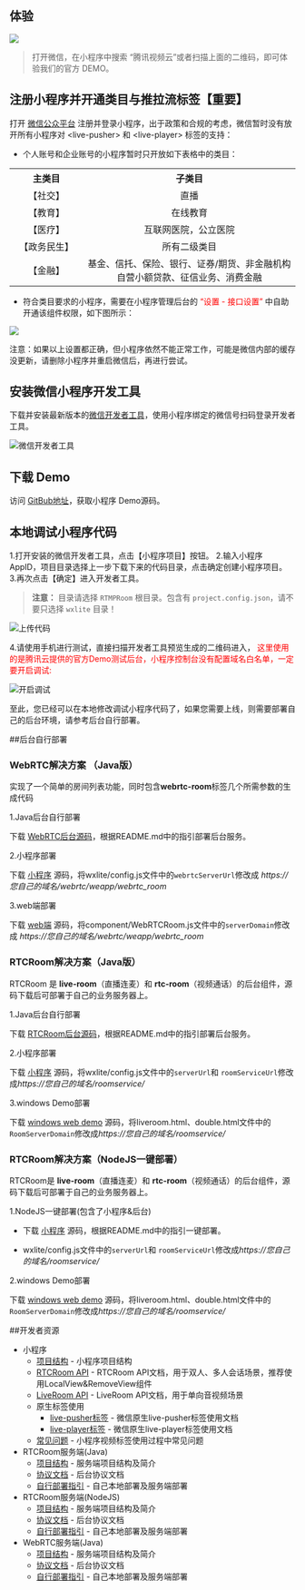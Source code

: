 ## 体验

![](https://mc.qcloudimg.com/static/img/9851dba2c86161bc9e14a08b5b82dfd2/image.png)

> 打开微信，在小程序中搜索 “腾讯视频云”或者扫描上面的二维码，即可体验我们的官方 DEMO。

## 注册小程序并开通类目与推拉流标签【重要】
打开 [微信公众平台](https://mp.weixin.qq.com) 注册并登录小程序，出于政策和合规的考虑，微信暂时没有放开所有小程序对 &lt;live-pusher&gt; 和 &lt;live-player&gt; 标签的支持：

- 个人账号和企业账号的小程序暂时只开放如下表格中的类目：

<table>
<tr align="center">
<th width="200px">主类目</th>
<th width="700px">子类目</th>
</tr>
<tr align="center">
<td>【社交】</td>
<td>直播</td>
</tr>
<tr align="center">
<td>【教育】</td>
<td>在线教育</td>
</tr>
<tr align="center">
<td>【医疗】</td>
<td>互联网医院，公立医院</td>
</tr>
<tr align="center">
<td>【政务民生】</td>
<td>所有二级类目</td>
</tr>
<tr align="center">
<td>【金融】</td>
<td>基金、信托、保险、银行、证券/期货、非金融机构自营小额贷款、征信业务、消费金融</td>
</tr>
</table>

- 符合类目要求的小程序，需要在小程序管理后台的<font color='red'> “设置 - 接口设置” </font>中自助开通该组件权限，如下图所示：

![](https://mc.qcloudimg.com/static/img/a34df5e3e86c9b0fcdfba86f8576e06a/weixinset.png)

注意：如果以上设置都正确，但小程序依然不能正常工作，可能是微信内部的缓存没更新，请删除小程序并重启微信后，再进行尝试。

## 安装微信小程序开发工具

下载并安装最新版本的[微信开发者工具](https://mp.weixin.qq.com/debug/wxadoc/dev/devtools/download.html)，使用小程序绑定的微信号扫码登录开发者工具。

![微信开发者工具](https://mc.qcloudimg.com/static/img/4fd45bb5c74eed92b031fbebf8600bd2/1.png)

## 下载 Demo

访问 [GitBub地址](https://github.com/TencentVideoCloudMLVBDev/RTCRoomDemo)，获取小程序 Demo源码。

## 本地调试小程序代码

1.打开安装的微信开发者工具，点击【小程序项目】按钮。
2.输入小程序 AppID，项目目录选择上一步下载下来的代码目录，点击确定创建小程序项目。
3.再次点击【确定】进入开发者工具。

> **注意：** 目录请选择 `RTMPRoom` 根目录。包含有 `project.config.json`，请不要只选择 `wxlite` 目录！

![上传代码](https://mc.qcloudimg.com/static/img/fd7074730e5b37af8a4d86dc8125d120/xiaochengxustart.png)

4.请使用手机进行测试，直接扫描开发者工具预览生成的二维码进入，<font color='red'> 这里使用的是腾讯云提供的官方Demo测试后台，小程序控制台没有配置域名白名单，一定要开启调试: </font>

![开启调试](https://mc.qcloudimg.com/static/img/1abfe50750f669ca4e625ec3cdfbd411/xiaochengxutiaoshi.png)

至此，您已经可以在本地修改调试小程序代码了，如果您需要上线，则需要部署自己的后台环境，请参考后台自行部署。

##后台自行部署

### WebRTC解决方案 （Java版） 

实现了一个简单的房间列表功能，同时包含**webrtc-room**标签几个所需参数的生成代码

1.Java后台自行部署

下载 [WebRTC后台源码](https://github.com/TencentVideoCloudMLVBDev/webrtc_server_java)，根据README.md中的指引部署后台服务。

2.小程序部署

下载 [小程序](https://github.com/TencentVideoCloudMLVBDev/RTCRoomDemo) 源码，将wxlite/config.js文件中的`webrtcServerUrl`修改成 *https://您自己的域名/webrtc/weapp/webrtc_room*

3.web端部署

下载 [web端](https://github.com/TencentVideoCloudMLVBDev/webrtc_pc) 源码，将component/WebRTCRoom.js文件中的`serverDomain`修改成 *https://您自己的域名/webrtc/weapp/webrtc_room*

### RTCRoom解决方案（Java版） 

RTCRoom 是 **live-room**（直播连麦）和 **rtc-room**（视频通话）的后台组件，源码下载后可部署于自己的业务服务器上。

1.Java后台自行部署

下载 [RTCRoom后台源码](https://github.com/TencentVideoCloudMLVBDev/rtcroom_server_java)，根据README.md中的指引部署后台服务。

2.小程序部署

下载 [小程序](https://github.com/TencentVideoCloudMLVBDev/RTCRoomDemo) 源码，将wxlite/config.js文件中的`serverUrl`和 `roomServiceUrl`修改成*https://您自己的域名/roomservice/*

3.windows Demo部署

下载 [windows web demo](https://github.com/TencentVideoCloudMLVBDev/webexe_web) 源码，将liveroom.html、double.html文件中的`RoomServerDomain`修改成*https://您自己的域名/roomservice/*

### RTCRoom解决方案（NodeJS一键部署） 

RTCRoom是 **live-room**（直播连麦）和 **rtc-room**（视频通话）的后台组件，源码下载后可部署于自己的业务服务器上。

1.NodeJS一键部署(包含了小程序&后台)

- 下载 [小程序](https://github.com/TencentVideoCloudMLVBDev/RTCRoomDemo) 源码，根据README.md中的指引一键部署。

- wxlite/config.js文件中的`serverUrl`和 `roomServiceUrl`修改成*https://您自己的域名/roomservice/*

2.windows Demo部署

下载 [windows web demo](https://github.com/TencentVideoCloudMLVBDev/webexe_web) 源码，将liveroom.html、double.html文件中的`RoomServerDomain`修改成*https://您自己的域名/roomservice/*

##开发者资源
* 小程序
	- [项目结构](https://cloud.tencent.com/document/product/454/7873#iOS) - 小程序项目结构
	- [RTCRoom API](https://cloud.tencent.com/document/product/454/7873#iOS) -       RTCRoom API文档，用于双人、多人会话场景，推荐使用LocalView&RemoveView组件
	- [LiveRoom API](https://cloud.tencent.com/document/product/454/7873#iOS) -       LiveRoom API文档，用于单向音视频场景
	- 原生标签使用
		- [live-pusher标签](https://cloud.tencent.com/document/product/454/12518) -       微信原生live-pusher标签使用文档
		- [live-player标签](https://cloud.tencent.com/document/product/454/12519) -       微信原生live-player标签使用文档
	- [常见问题](https://cloud.tencent.com/document/product/454/13037?!preview&lang=cn) -       小程序视频标签使用过程中常见问题
* RTCRoom服务端(Java)
	- [项目结构](https://cloud.tencent.com/document/product/454/7873#iOS) - 服务端项目结构及简介
	- [协议文档](https://cloud.tencent.com/document/product/454/7873#iOS) - 后台协议文档
	- [自行部署指引](https://cloud.tencent.com/document/product/454/7873#iOS) - 自己本地部署及服务端部署
* RTCRoom服务端(NodeJS)
	- [项目结构](https://cloud.tencent.com/document/product/454/7873#iOS) - 服务端项目结构及简介
	- [协议文档](https://cloud.tencent.com/document/product/454/7873#iOS) - 后台协议文档
	- [自行部署指引](https://cloud.tencent.com/document/product/454/7873#iOS) - 自己本地部署及服务端部署
* WebRTC服务端(Java)
	- [项目结构](https://cloud.tencent.com/document/product/454/7873#iOS) - 服务端项目结构及简介
	- [协议文档](https://cloud.tencent.com/document/product/454/7873#iOS) - 后台协议文档
	- [自行部署指引](https://cloud.tencent.com/document/product/454/7873#iOS) - 自己本地部署及服务端部署
